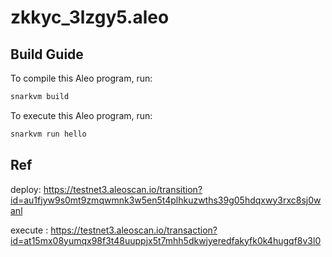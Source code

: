 # zkkyc_3lzgy5.aleo

## Build Guide

To compile this Aleo program, run:
```bash
snarkvm build
```

To execute this Aleo program, run:
```bash
snarkvm run hello
```


## Ref
deploy: https://testnet3.aleoscan.io/transition?id=au1fjyw9s0mt9zmqwmnk3w5en5t4plhkuzwths39g05hdqxwy3rxc8sj0wanl

execute : https://testnet3.aleoscan.io/transaction?id=at15mx08yumqx98f3t48uuppjx5t7mhh5dkwjyeredfakyfk0k4hugqf8v3l0
